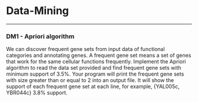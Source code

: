 # Data-Mining
---

### DM1 - Apriori algorithm
We can discover frequent gene sets from input data of functional categories and annotating genes. A frequent gene set means a set of genes that work for the same cellular functions frequently. Implement the Apriori algorithm to read the data set provided and find frequent gene sets with minimum support of 3.5%. Your program will print the frequent gene sets with size greater than or equal to 2 into an output file. It will show the support of each frequent gene set at each line, for example, {YAL005c, YBR044c} 3.8% support.
